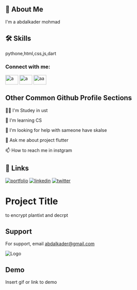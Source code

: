 
## 🚀 About Me
I'm a abdalkader mohmad

## 🛠 Skills
pythone,html,css,js,dart

<h3 align="left">Connect with me:</h3>
<p align="left">
<a href="https://fb.com/a" target="blank"><img align="center" src="https://raw.githubusercontent.com/rahuldkjain/github-profile-readme-generator/master/src/images/icons/Social/facebook.svg" alt="a" height="30" width="40" /></a>
<a href="https://instagram.com/a" target="blank"><img align="center" src="https://raw.githubusercontent.com/rahuldkjain/github-profile-readme-generator/master/src/images/icons/Social/instagram.svg" alt="a" height="30" width="40" /></a>
<a href="https://www.youtube.com/c/aa" target="blank"><img align="center" src="https://raw.githubusercontent.com/rahuldkjain/github-profile-readme-generator/master/src/images/icons/Social/youtube.svg" alt="aa" height="30" width="40" /></a>
</p>


## Other Common Github Profile Sections
👩‍💻 I'm Studey in ust

🧠 I'm learning CS

🤔 I'm looking for help with sameone have skalse

💬 Ask me about project flutter

📫 How to reach me in instgram



## 🔗 Links
[![portfolio](https://img.shields.io/badge/my_portfolio-000?style=for-the-badge&logo=ko-fi&logoColor=white)](https://katherineoelsner.com/)
[![linkedin](https://img.shields.io/badge/linkedin-0A66C2?style=for-the-badge&logo=linkedin&logoColor=white)](https://www.linkedin.com/)
[![twitter](https://img.shields.io/badge/twitter-1DA1F2?style=for-the-badge&logo=twitter&logoColor=white)](https://twitter.com/)


# Project Title

to encrypt plantixt and decrpt


## Support

For support, email abdalkader@gmail.com


![Logo](https://dev-to-uploads.s3.amazonaws.com/uploads/articles/th5xamgrr6se0x5ro4g6.png)







## Demo

Insert gif or link to demo

